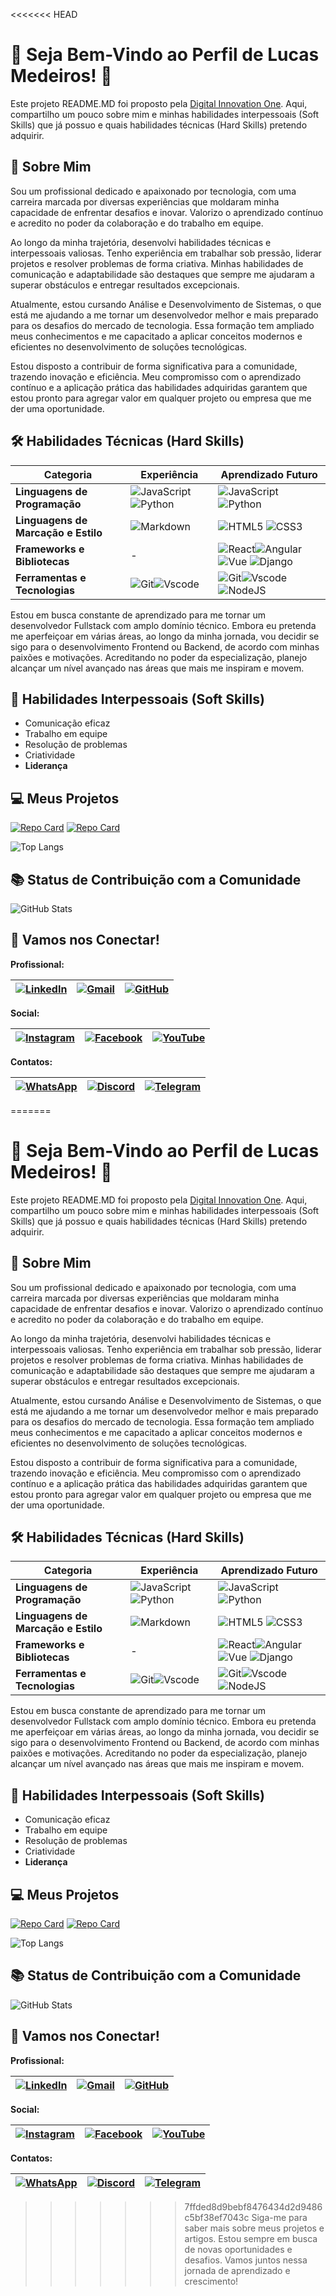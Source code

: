 <<<<<<< HEAD
# 🌟 Seja Bem-Vindo ao Perfil de Lucas Medeiros! 🌟

Este projeto README.MD foi proposto pela [Digital Innovation One](https://web.dio.me/home). Aqui, compartilho um pouco sobre mim e minhas habilidades interpessoais (Soft Skills) que já possuo e quais habilidades técnicas (Hard Skills) pretendo adquirir.

## 🚀 Sobre Mim
Sou um profissional dedicado e apaixonado por tecnologia, com uma carreira marcada por diversas experiências que moldaram minha capacidade de enfrentar desafios e inovar. Valorizo o aprendizado contínuo e acredito no poder da colaboração e do trabalho em equipe.

Ao longo da minha trajetória, desenvolvi habilidades técnicas e interpessoais valiosas. Tenho experiência em trabalhar sob pressão, liderar projetos e resolver problemas de forma criativa. Minhas habilidades de comunicação e adaptabilidade são destaques que sempre me ajudaram a superar obstáculos e entregar resultados excepcionais.

Atualmente, estou cursando Análise e Desenvolvimento de Sistemas, o que está me ajudando a me tornar um desenvolvedor melhor e mais preparado para os desafios do mercado de tecnologia. Essa formação tem ampliado meus conhecimentos e me capacitado a aplicar conceitos modernos e eficientes no desenvolvimento de soluções tecnológicas.

Estou disposto a contribuir de forma significativa para a comunidade, trazendo inovação e eficiência. Meu compromisso com o aprendizado contínuo e a aplicação prática das habilidades adquiridas garantem que estou pronto para agregar valor em qualquer projeto ou empresa que me der uma oportunidade.

## 🛠️ Habilidades Técnicas (Hard Skills)

| **Categoria**                     | **Experiência**                                | **Aprendizado Futuro**                                                                                       |
|----------------------------------|-------------------------------------------------|-------------------------------------------------------------------------------------------------------------|
| **Linguagens de Programação**    | ![JavaScript](https://img.shields.io/badge/JavaScript-F7DF1E?style=for-the-badge&logo=javascript&logoColor=black) ![Python](https://img.shields.io/badge/python-3670A0?style=for-the-badge&logo=python&logoColor=ffdd54)                             | ![JavaScript](https://img.shields.io/badge/JavaScript-F7DF1E?style=for-the-badge&logo=javascript&logoColor=black) ![Python](https://img.shields.io/badge/python-3670A0?style=for-the-badge&logo=python&logoColor=ffdd54)              |
| **Linguagens de Marcação e Estilo** | ![Markdown](https://img.shields.io/badge/Markdown-000?style=for-the-badge&logo=markdown)                                     | ![HTML5](https://img.shields.io/badge/HTML5-E34F26?style=for-the-badge&logo=html5&logoColor=white) ![CSS3](https://img.shields.io/badge/CSS3-1572B6?style=for-the-badge&logo=css3&logoColor=white)                                                                                                 |
| **Frameworks e Bibliotecas**     | -                                               | ![React](https://img.shields.io/badge/React-20232A?style=for-the-badge&logo=react&logoColor=61DAFB)![Angular](https://img.shields.io/badge/Angular-DD0031?style=for-the-badge&logo=angular&logoColor=white)![Vue](https://img.shields.io/badge/vuejs-%2335495e.svg?style=for-the-badge&logo=vuedotjs&logoColor=%234FC08D)  ![Django](https://img.shields.io/badge/django-%23092E20.svg?style=for-the-badge&logo=django&logoColor=white)                                                                     |
| **Ferramentas e Tecnologias**    | ![Git](https://img.shields.io/badge/GIT-E44C30?style=for-the-badge&logo=git&logoColor=white)![Vscode](https://img.shields.io/badge/Vscode-007ACC?style=for-the-badge&logo=visual-studio-code&logoColor=white)                             | ![Git](https://img.shields.io/badge/GIT-E44C30?style=for-the-badge&logo=git&logoColor=white)![Vscode](https://img.shields.io/badge/Vscode-007ACC?style=for-the-badge&logo=visual-studio-code&logoColor=white)  ![NodeJS](https://img.shields.io/badge/node.js-6DA55F?style=for-the-badge&logo=node.js&logoColor=white)|

Estou em busca constante de aprendizado para me tornar um desenvolvedor Fullstack com amplo domínio técnico. Embora eu pretenda me aperfeiçoar em várias áreas, ao longo da minha jornada, vou decidir se sigo para o desenvolvimento Frontend ou Backend, de acordo com minhas paixões e motivações. Acreditando no poder da especialização, planejo alcançar um nível avançado nas áreas que mais me inspiram e movem.


## 🌱 Habilidades Interpessoais (Soft Skills)
- Comunicação eficaz
- Trabalho em equipe
- Resolução de problemas
- Criatividade
- **Liderança**

## 💻 Meus Projetos

[![Repo Card](https://github-readme-stats.vercel.app/api/pin/?username=lucasMedeirosOS&repo=Desafio-Final&bg_color=000&border_color=30A3DC&show_icons=true&icon_color=30A3DC&title_color=E94D5F&text_color=FFF)](https://github.com/lucasMedeirosOS?tab=repositories) [![Repo Card](https://github-readme-stats.vercel.app/api/pin/?username=lucasMedeirosOS&repo=dio-lab-open-source&bg_color=000&border_color=30A3DC&show_icons=true&icon_color=30A3DC&title_color=E94D5F&text_color=FFF)](https://github.com/lucasMedeirosOS?tab=repositories)

![Top Langs](https://github-readme-stats-git-masterrstaa-rickstaa.vercel.app/api/top-langs/?username=lucasMedeirosOS&layout=compact&bg_color=000&border_color=30A3DC&title_color=E94D5F&text_color=FFF)

## 📚 Status de Contribuição com a Comunidade

![GitHub Stats](https://github-readme-stats.vercel.app/api?username=lucasMedeirosOS&theme=transparent&bg_color=000&border_color=30A3DC&show_icons=true&icon_color=30A3DC&title_color=E94D5F&text_color=FFF)

## 🔗 Vamos nos Conectar!

**Profissional:**

| [![LinkedIn](https://img.shields.io/badge/LinkedIn-0077B5?style=for-the-badge&logo=linkedin&logoColor=white)](https://www.linkedin.com/in/lucas-medeiros-de-oliveira-santos-3b6015aa/) | [![Gmail](https://img.shields.io/badge/Gmail-333333?style=for-the-badge&logo=gmail&logoColor=red)](mailto:lucasmedeiros.vf@gmail.com) | [![GitHub](https://img.shields.io/badge/GitHub-181717?style=for-the-badge&logo=github&logoColor=white)](https://github.com/lucasMedeirosOS) |
|---|---|---|

**Social:**

| [![Instagram](https://img.shields.io/badge/-Instagram-%23E4405F?style=for-the-badge&logo=instagram&logoColor=white)](https://www.instagram.com/lucasmedeiros.vf/) | [![Facebook](https://img.shields.io/badge/Facebook-1877F2?style=for-the-badge&logo=facebook&logoColor=white)](https://www.facebook.com/lucasmedeiros.vf) | [![YouTube](https://img.shields.io/badge/YouTube-FF0000?style=for-the-badge&logo=youtube&logoColor=white)](https://www.youtube.com/@MDALucasmedeiros) |
|---|---|---|

**Contatos:**

| [![WhatsApp](https://img.shields.io/badge/WhatsApp-25D366?style=for-the-badge&logo=whatsapp&logoColor=white)](https://wa.me/+5521991812591) | [![Discord](https://img.shields.io/badge/Discord-7289DA?style=for-the-badge&logo=discord&logoColor=white)](https://discord.com/channels/@lucasmedeirosvf/) | [![Telegram](https://img.shields.io/badge/Telegram-000?style=for-the-badge&logo=telegram&logoColor=2CA5E0)](https://t.me/LucasMedeirosOS) |
|---|---|---|

=======
# 🌟 Seja Bem-Vindo ao Perfil de Lucas Medeiros! 🌟

Este projeto README.MD foi proposto pela [Digital Innovation One](https://web.dio.me/home). Aqui, compartilho um pouco sobre mim e minhas habilidades interpessoais (Soft Skills) que já possuo e quais habilidades técnicas (Hard Skills) pretendo adquirir.

## 🚀 Sobre Mim
Sou um profissional dedicado e apaixonado por tecnologia, com uma carreira marcada por diversas experiências que moldaram minha capacidade de enfrentar desafios e inovar. Valorizo o aprendizado contínuo e acredito no poder da colaboração e do trabalho em equipe.

Ao longo da minha trajetória, desenvolvi habilidades técnicas e interpessoais valiosas. Tenho experiência em trabalhar sob pressão, liderar projetos e resolver problemas de forma criativa. Minhas habilidades de comunicação e adaptabilidade são destaques que sempre me ajudaram a superar obstáculos e entregar resultados excepcionais.

Atualmente, estou cursando Análise e Desenvolvimento de Sistemas, o que está me ajudando a me tornar um desenvolvedor melhor e mais preparado para os desafios do mercado de tecnologia. Essa formação tem ampliado meus conhecimentos e me capacitado a aplicar conceitos modernos e eficientes no desenvolvimento de soluções tecnológicas.

Estou disposto a contribuir de forma significativa para a comunidade, trazendo inovação e eficiência. Meu compromisso com o aprendizado contínuo e a aplicação prática das habilidades adquiridas garantem que estou pronto para agregar valor em qualquer projeto ou empresa que me der uma oportunidade.

## 🛠️ Habilidades Técnicas (Hard Skills)

| **Categoria**                     | **Experiência**                                | **Aprendizado Futuro**                                                                                       |
|----------------------------------|-------------------------------------------------|-------------------------------------------------------------------------------------------------------------|
| **Linguagens de Programação**    | ![JavaScript](https://img.shields.io/badge/JavaScript-F7DF1E?style=for-the-badge&logo=javascript&logoColor=black) ![Python](https://img.shields.io/badge/python-3670A0?style=for-the-badge&logo=python&logoColor=ffdd54)                             | ![JavaScript](https://img.shields.io/badge/JavaScript-F7DF1E?style=for-the-badge&logo=javascript&logoColor=black) ![Python](https://img.shields.io/badge/python-3670A0?style=for-the-badge&logo=python&logoColor=ffdd54)              |
| **Linguagens de Marcação e Estilo** | ![Markdown](https://img.shields.io/badge/Markdown-000?style=for-the-badge&logo=markdown)                                     | ![HTML5](https://img.shields.io/badge/HTML5-E34F26?style=for-the-badge&logo=html5&logoColor=white) ![CSS3](https://img.shields.io/badge/CSS3-1572B6?style=for-the-badge&logo=css3&logoColor=white)                                                                                                 |
| **Frameworks e Bibliotecas**     | -                                               | ![React](https://img.shields.io/badge/React-20232A?style=for-the-badge&logo=react&logoColor=61DAFB)![Angular](https://img.shields.io/badge/Angular-DD0031?style=for-the-badge&logo=angular&logoColor=white)![Vue](https://img.shields.io/badge/vuejs-%2335495e.svg?style=for-the-badge&logo=vuedotjs&logoColor=%234FC08D)  ![Django](https://img.shields.io/badge/django-%23092E20.svg?style=for-the-badge&logo=django&logoColor=white)                                                                     |
| **Ferramentas e Tecnologias**    | ![Git](https://img.shields.io/badge/GIT-E44C30?style=for-the-badge&logo=git&logoColor=white)![Vscode](https://img.shields.io/badge/Vscode-007ACC?style=for-the-badge&logo=visual-studio-code&logoColor=white)                             | ![Git](https://img.shields.io/badge/GIT-E44C30?style=for-the-badge&logo=git&logoColor=white)![Vscode](https://img.shields.io/badge/Vscode-007ACC?style=for-the-badge&logo=visual-studio-code&logoColor=white)  ![NodeJS](https://img.shields.io/badge/node.js-6DA55F?style=for-the-badge&logo=node.js&logoColor=white)|

Estou em busca constante de aprendizado para me tornar um desenvolvedor Fullstack com amplo domínio técnico. Embora eu pretenda me aperfeiçoar em várias áreas, ao longo da minha jornada, vou decidir se sigo para o desenvolvimento Frontend ou Backend, de acordo com minhas paixões e motivações. Acreditando no poder da especialização, planejo alcançar um nível avançado nas áreas que mais me inspiram e movem.


## 🌱 Habilidades Interpessoais (Soft Skills)
- Comunicação eficaz
- Trabalho em equipe
- Resolução de problemas
- Criatividade
- **Liderança**

## 💻 Meus Projetos

[![Repo Card](https://github-readme-stats.vercel.app/api/pin/?username=lucasMedeirosOS&repo=Desafio-Final&bg_color=000&border_color=30A3DC&show_icons=true&icon_color=30A3DC&title_color=E94D5F&text_color=FFF)](https://github.com/lucasMedeirosOS?tab=repositories) [![Repo Card](https://github-readme-stats.vercel.app/api/pin/?username=lucasMedeirosOS&repo=dio-lab-open-source&bg_color=000&border_color=30A3DC&show_icons=true&icon_color=30A3DC&title_color=E94D5F&text_color=FFF)](https://github.com/lucasMedeirosOS?tab=repositories)

![Top Langs](https://github-readme-stats-git-masterrstaa-rickstaa.vercel.app/api/top-langs/?username=lucasMedeirosOS&layout=compact&bg_color=000&border_color=30A3DC&title_color=E94D5F&text_color=FFF)

## 📚 Status de Contribuição com a Comunidade

![GitHub Stats](https://github-readme-stats.vercel.app/api?username=lucasMedeirosOS&theme=transparent&bg_color=000&border_color=30A3DC&show_icons=true&icon_color=30A3DC&title_color=E94D5F&text_color=FFF)

## 🔗 Vamos nos Conectar!

**Profissional:**

| [![LinkedIn](https://img.shields.io/badge/LinkedIn-0077B5?style=for-the-badge&logo=linkedin&logoColor=white)](https://www.linkedin.com/in/lucas-medeiros-de-oliveira-santos-3b6015aa/) | [![Gmail](https://img.shields.io/badge/Gmail-333333?style=for-the-badge&logo=gmail&logoColor=red)](mailto:lucasmedeiros.vf@gmail.com) | [![GitHub](https://img.shields.io/badge/GitHub-181717?style=for-the-badge&logo=github&logoColor=white)](https://github.com/lucasMedeirosOS) |
|---|---|---|

**Social:**

| [![Instagram](https://img.shields.io/badge/-Instagram-%23E4405F?style=for-the-badge&logo=instagram&logoColor=white)](https://www.instagram.com/lucasmedeiros.vf/) | [![Facebook](https://img.shields.io/badge/Facebook-1877F2?style=for-the-badge&logo=facebook&logoColor=white)](https://www.facebook.com/lucasmedeiros.vf) | [![YouTube](https://img.shields.io/badge/YouTube-FF0000?style=for-the-badge&logo=youtube&logoColor=white)](https://www.youtube.com/@MDALucasmedeiros) |
|---|---|---|

**Contatos:**

| [![WhatsApp](https://img.shields.io/badge/WhatsApp-25D366?style=for-the-badge&logo=whatsapp&logoColor=white)](https://wa.me/+5521991812591) | [![Discord](https://img.shields.io/badge/Discord-7289DA?style=for-the-badge&logo=discord&logoColor=white)](https://discord.com/channels/@lucasmedeirosvf/) | [![Telegram](https://img.shields.io/badge/Telegram-000?style=for-the-badge&logo=telegram&logoColor=2CA5E0)](https://t.me/LucasMedeirosOS) |
|---|---|---|

>>>>>>> 7ffded8d9bebf8476434d2d9486c5bf38ef7043c
Siga-me para saber mais sobre meus projetos e artigos. Estou sempre em busca de novas oportunidades e desafios. Vamos juntos nessa jornada de aprendizado e crescimento!